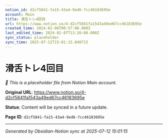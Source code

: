 ```yaml
---
notion_id: d2cf5841-fa15-43a4-9ed6-7cc46183695e
account: Main
title: 滑舌トレ4回目
url: https://www.notion.so/4-d2cf5841fa1543a49ed67cc46183695e
created_time: 2024-02-06T00:57:00.000Z
last_edited_time: 2024-02-07T13:20:00.000Z
sync_status: placeholder
sync_time: 2025-07-12T15:01:15.040715
---
```


# 滑舌トレ4回目

*🔄 This is a placeholder file from Notion Main account.*

**Original URL**: https://www.notion.so/4-d2cf5841fa1543a49ed67cc46183695e

**Status**: Content will be synced in a future update.

**Page ID**: `d2cf5841-fa15-43a4-9ed6-7cc46183695e`

---

*Generated by Obsidian-Notion sync at 2025-07-12 15:01:15*
